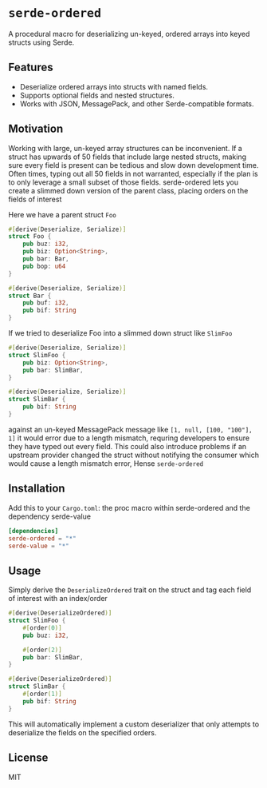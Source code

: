 # `serde-ordered`

A procedural macro for deserializing un-keyed, ordered arrays into keyed structs using Serde.

## Features

- Deserialize ordered arrays into structs with named fields.
- Supports optional fields and nested structures.
- Works with JSON, MessagePack, and other Serde-compatible formats.

## Motivation
Working with large, un-keyed array structures can be inconvenient. If a struct has upwards of 50 fields that include large nested structs, making sure every field is present can be tedious and slow down development time. Often times, typing out all 50 fields in not warranted, especially if the plan is to only leverage a small subset of those fields. serde-ordered lets you create a slimmed down version of the parent class, placing orders on the fields of interest

Here we have a parent struct `Foo`
```rust
#[derive(Deserialize, Serialize)]
struct Foo {
    pub buz: i32,
    pub biz: Option<String>,
    pub bar: Bar,
    pub bop: u64
}

#[derive(Deserialize, Serialize)]
struct Bar {
    pub buf: i32,
    pub bif: String
}
```

If we tried to deserialize Foo into a slimmed down struct like `SlimFoo`
```rust
#[derive(Deserialize, Serialize)]
struct SlimFoo {
    pub biz: Option<String>,
    pub bar: SlimBar,
}

#[derive(Deserialize, Serialize)]
struct SlimBar {
    pub bif: String
}
```
against an un-keyed MessagePack message like `[1, null, [100, "100"], 1]` it would error due to a length mismatch, requring developers to ensure they have typed out every field. This could also introduce problems if an upstream provider changed the struct without notifying the consumer which would cause a length mismatch error, Hense `serde-ordered`

## Installation

Add this to your `Cargo.toml`: the proc macro within serde-ordered and the dependency serde-value

```toml
[dependencies]
serde-ordered = "*"
serde-value = "*"
```

## Usage
Simply derive the `DeserializeOrdered` trait on the struct and tag each field of interest with an index/order

```rust
#[derive(DeserializeOrdered)]
struct SlimFoo {
    #[order(0)]
    pub buz: i32,

    #[order(2)]
    pub bar: SlimBar,
}

#[derive(DeserializeOrdered)]
struct SlimBar {
    #[order(1)]
    pub bif: String
}
```
This will automatically implement a custom deserializer that only attempts to deserialize the fields on the specified orders. 

## License

MIT